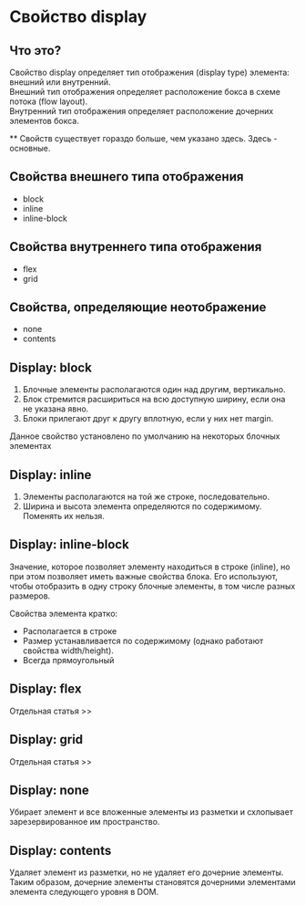 # Свойство display

## Что это?

Свойство display определяет тип отображения (display type) элемента: внешний или внутренний.  
Внешний тип отображения определяет расположение бокса в схеме потока (flow layout).  
Внутренний тип отображения определяет расположение дочерних элементов бокса.  

** Свойств существует гораздо больше, чем указано здесь. Здесь - основные.

## Свойства внешнего типа отображения

- block
- inline
- inline-block

## Свойства внутреннего типа отображения

- flex
- grid

## Свойства, определяющие неотображение

- none
- contents

## Display: block 

1. Блочные элементы располагаются один над другим, вертикально.
2. Блок стремится расшириться на всю доступную ширину, если она не указана явно.
3. Блоки прилегают друг к другу вплотную, если у них нет margin.

Данное свойство установлено по умолчанию на некоторых блочных элементах

## Display: inline

1. Элементы располагаются на той же строке, последовательно.
2. Ширина и высота элемента определяются по содержимому. Поменять их нельзя.

## Display: inline-block

Значение, которое позволяет элементу находиться в строке (inline), но при этом позволяет иметь важные свойства блока. Его используют, чтобы отобразить в одну строку блочные элементы, в том числе разных размеров.

Свойства элемента кратко:
- Располагается в строке
- Размер устанавливается по содержимому (однако работают свойства width/height).
- Всегда прямоугольный

## Display: flex

Отдельная статья >>

## Display: grid

Отдельная статья >>

## Display: none

Убирает элемент и все вложенные элементы из разметки и схлопывает зарезервированное им пространство.

## Display: contents

Удаляет элемент из разметки, но не удаляет его дочерние элементы. Таким образом, дочерние элементы становятся дочерними элементами элемента следующего уровня в DOM.